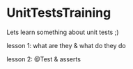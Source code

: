 # UnitTestsTraining
Lets learn something about unit tests ;)

lesson 1: what are they & what do they do

lesson 2: @Test & asserts
